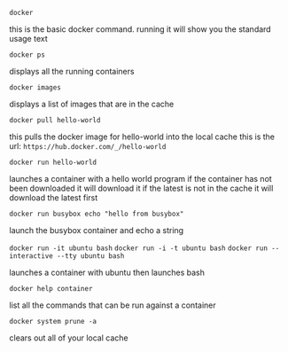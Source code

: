 `docker`

this is the basic docker command.
running it will show you the standard usage text


`docker ps`

displays all the running containers


`docker images`

displays a list of images that are in the cache


`docker pull hello-world`

this pulls the docker image for hello-world into the local cache
this is the url: `https://hub.docker.com/_/hello-world`


`docker run hello-world`

launches a container with a hello world program
if the container has not been downloaded it will download it
if the latest is not in the cache it will download the latest first


`docker run busybox echo "hello from busybox"`

launch the busybox container and echo a string


`docker run -it ubuntu bash`
`docker run -i -t ubuntu bash`
`docker run --interactive --tty ubuntu bash`

launches a container with ubuntu then launches bash


`docker help container`

list all the commands that can be run against a container


`docker system prune -a`

clears out all of your local cache
